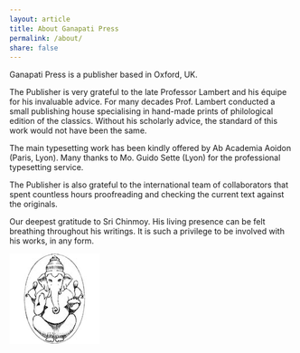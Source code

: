 ```yaml
---
layout: article
title: About Ganapati Press
permalink: /about/
share: false
---
```



Ganapati Press is a publisher based in Oxford, UK.

The Publisher is very grateful to the late Professor Lambert and his équipe for his invaluable advice. For many decades Prof. Lambert conducted a small publishing house specialising in hand-made prints of philological edition of the classics. Without his scholarly advice, the standard of this work would not have been the same.

The main typesetting work has been kindly offered by Ab Academia Aoidon (Paris, Lyon). Many thanks to Mo. Guido Sette (Lyon) for the professional typesetting service.

The Publisher is also grateful to the international team of collaborators that spent countless hours proofreading and checking the current text against the originals.

Our deepest gratitude to Sri Chinmoy. His living presence can be felt breathing throughout his writings. It is such a privilege to be involved with his works, in any form.

[![sample image](/images/bio-photo.jpg)](http://www.ganapatipress.org "Ganapati Press")
